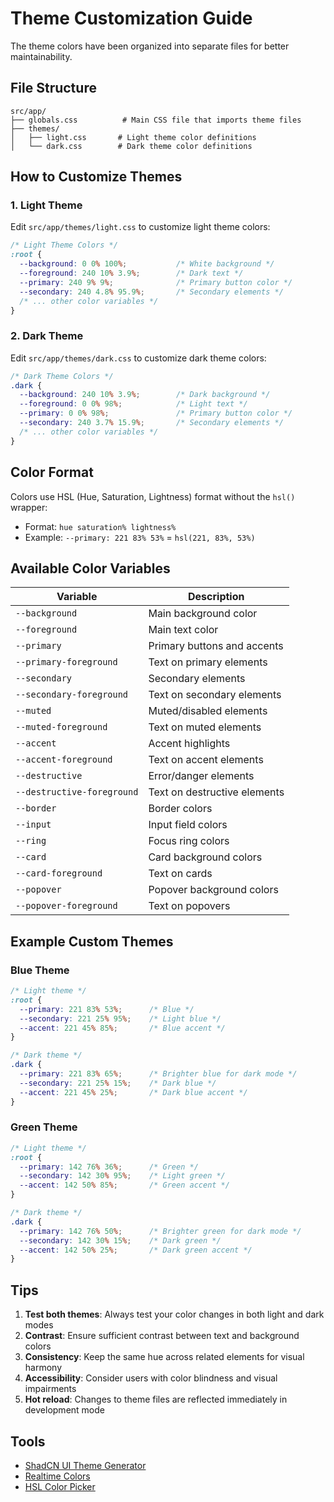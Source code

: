 # Theme Customization Guide

The theme colors have been organized into separate files for better maintainability.

## File Structure

```
src/app/
├── globals.css          # Main CSS file that imports theme files
├── themes/
│   ├── light.css       # Light theme color definitions
│   └── dark.css        # Dark theme color definitions
```

## How to Customize Themes

### 1. Light Theme
Edit `src/app/themes/light.css` to customize light theme colors:

```css
/* Light Theme Colors */
:root {
  --background: 0 0% 100%;           /* White background */
  --foreground: 240 10% 3.9%;        /* Dark text */
  --primary: 240 9% 9%;              /* Primary button color */
  --secondary: 240 4.8% 95.9%;       /* Secondary elements */
  /* ... other color variables */
}
```

### 2. Dark Theme
Edit `src/app/themes/dark.css` to customize dark theme colors:

```css
/* Dark Theme Colors */
.dark {
  --background: 240 10% 3.9%;        /* Dark background */
  --foreground: 0 0% 98%;            /* Light text */
  --primary: 0 0% 98%;               /* Primary button color */
  --secondary: 240 3.7% 15.9%;       /* Secondary elements */
  /* ... other color variables */
}
```

## Color Format

Colors use HSL (Hue, Saturation, Lightness) format without the `hsl()` wrapper:
- Format: `hue saturation% lightness%`
- Example: `--primary: 221 83% 53%` = `hsl(221, 83%, 53%)`

## Available Color Variables

| Variable | Description |
|----------|-------------|
| `--background` | Main background color |
| `--foreground` | Main text color |
| `--primary` | Primary buttons and accents |
| `--primary-foreground` | Text on primary elements |
| `--secondary` | Secondary elements |
| `--secondary-foreground` | Text on secondary elements |
| `--muted` | Muted/disabled elements |
| `--muted-foreground` | Text on muted elements |
| `--accent` | Accent highlights |
| `--accent-foreground` | Text on accent elements |
| `--destructive` | Error/danger elements |
| `--destructive-foreground` | Text on destructive elements |
| `--border` | Border colors |
| `--input` | Input field colors |
| `--ring` | Focus ring colors |
| `--card` | Card background colors |
| `--card-foreground` | Text on cards |
| `--popover` | Popover background colors |
| `--popover-foreground` | Text on popovers |

## Example Custom Themes

### Blue Theme
```css
/* Light theme */
:root {
  --primary: 221 83% 53%;      /* Blue */
  --secondary: 221 25% 95%;    /* Light blue */
  --accent: 221 45% 85%;       /* Blue accent */
}

/* Dark theme */
.dark {
  --primary: 221 83% 65%;      /* Brighter blue for dark mode */
  --secondary: 221 25% 15%;    /* Dark blue */
  --accent: 221 45% 25%;       /* Dark blue accent */
}
```

### Green Theme
```css
/* Light theme */
:root {
  --primary: 142 76% 36%;      /* Green */
  --secondary: 142 30% 95%;    /* Light green */
  --accent: 142 50% 85%;       /* Green accent */
}

/* Dark theme */
.dark {
  --primary: 142 76% 50%;      /* Brighter green for dark mode */
  --secondary: 142 30% 15%;    /* Dark green */
  --accent: 142 50% 25%;       /* Dark green accent */
}
```

## Tips

1. **Test both themes**: Always test your color changes in both light and dark modes
2. **Contrast**: Ensure sufficient contrast between text and background colors
3. **Consistency**: Keep the same hue across related elements for visual harmony
4. **Accessibility**: Consider users with color blindness and visual impairments
5. **Hot reload**: Changes to theme files are reflected immediately in development mode

## Tools

- [ShadCN UI Theme Generator](https://ui.shadcn.com/themes)
- [Realtime Colors](https://realtimecolors.com/)
- [HSL Color Picker](https://hslpicker.com/)